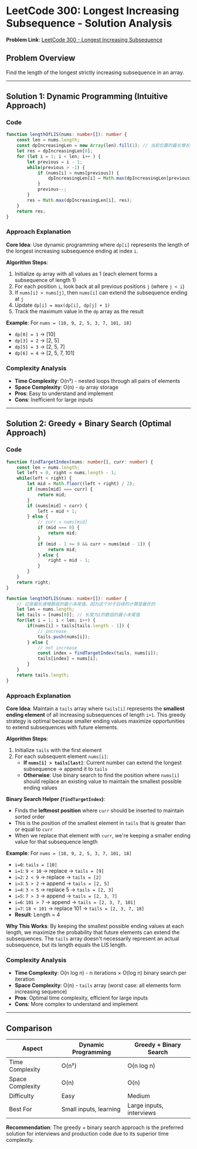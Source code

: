 # LeetCode 300: Longest Increasing Subsequence - Solution Analysis

**Problem Link**: [LeetCode 300 - Longest Increasing Subsequence](https://leetcode.com/problems/longest-increasing-subsequence/)

## Problem Overview
Find the length of the longest strictly increasing subsequence in an array.

---

## Solution 1: Dynamic Programming (Intuitive Approach)

### Code
```typescript
function lengthOfLIS(nums: number[]): number {
    const len = nums.length;
    const dpIncreasingLen = new Array(len).fill(1); // 当前位置的最长增长长度
    let res = dpIncreasingLen[0];
    for (let i = 1; i < len; i++ ) {
        let previous = i - 1;
        while(previous > -1) {
            if (nums[i] > nums[previous]) {
                dpIncreasingLen[i] = Math.max(dpIncreasingLen[previous] + 1, dpIncreasingLen[i]);
            } 
            previous--;
        }
        res = Math.max(dpIncreasingLen[i], res);
    }
    return res;
}
```

### Approach Explanation

**Core Idea**: Use dynamic programming where `dp[i]` represents the length of the longest increasing subsequence ending at index `i`.

**Algorithm Steps**:
1. Initialize `dp` array with all values as 1 (each element forms a subsequence of length 1)
2. For each position `i`, look back at all previous positions `j` (where `j < i`)
3. If `nums[i] > nums[j]`, then `nums[i]` can extend the subsequence ending at `j`
4. Update `dp[i] = max(dp[i], dp[j] + 1)`
5. Track the maximum value in the `dp` array as the result

**Example**: For `nums = [10, 9, 2, 5, 3, 7, 101, 18]`
- `dp[0] = 1` → [10]
- `dp[3] = 2` → [2, 5]
- `dp[5] = 3` → [2, 5, 7]
- `dp[6] = 4` → [2, 5, 7, 101]

### Complexity Analysis
- **Time Complexity**: O(n²) - nested loops through all pairs of elements
- **Space Complexity**: O(n) - `dp` array storage
- **Pros**: Easy to understand and implement
- **Cons**: Inefficient for large inputs

---

## Solution 2: Greedy + Binary Search (Optimal Approach)

### Code
```typescript
function findTargetIndex(nums: number[], curr: number) {
    const len = nums.length;
    let left = 0, right = nums.length - 1;
    while(left < right) {
        let mid = Math.floor((left + right) / 2);
        if (nums[mid] === curr) {
            return mid;
        }
        if (nums[mid] < curr) {
            left = mid + 1;
        } else {
            // curr < nums[mid]
            if (mid === 0) {
                return mid;
            }
            if (mid - 1 >= 0 && curr > nums[mid - 1]) {
                return mid;
            } else {
                right = mid - 1;
            }
        }
    }
    return right;
}

function lengthOfLIS(nums: number[]): number {
    // 记录最长递增数组的最小末尾值，因为这个对于后续的计算是最优的
    let len = nums.length;
    let tails = [nums[0]]; // 长度为1的数组的最小末尾值
    for(let i = 1; i < len; i++) {
        if(nums[i] > tails[tails.length - 1]) {
            // increase
            tails.push(nums[i]);
        } else {
            // not increase
            const index = findTargetIndex(tails, nums[i]);
            tails[index] = nums[i];
        }
    }
    return tails.length;
}
```

### Approach Explanation

**Core Idea**: Maintain a `tails` array where `tails[i]` represents the **smallest ending element** of all increasing subsequences of length `i+1`. This greedy strategy is optimal because smaller ending values maximize opportunities to extend subsequences with future elements.

**Algorithm Steps**:
1. Initialize `tails` with the first element
2. For each subsequent element `nums[i]`:
   - **If `nums[i] > tails[last]`**: Current number can extend the longest subsequence → append it to `tails`
   - **Otherwise**: Use binary search to find the position where `nums[i]` should replace an existing value to maintain the smallest possible ending values

**Binary Search Helper (`findTargetIndex`)**:
- Finds the **leftmost position** where `curr` should be inserted to maintain sorted order
- This is the position of the smallest element in `tails` that is greater than or equal to `curr`
- When we replace that element with `curr`, we're keeping a smaller ending value for that subsequence length

**Example**: For `nums = [10, 9, 2, 5, 3, 7, 101, 18]`
- `i=0`: `tails = [10]`
- `i=1`: `9 < 10` → replace → `tails = [9]`
- `i=2`: `2 < 9` → replace → `tails = [2]`
- `i=3`: `5 > 2` → append → `tails = [2, 5]`
- `i=4`: `3 < 5` → replace 5 → `tails = [2, 3]`
- `i=5`: `7 > 3` → append → `tails = [2, 3, 7]`
- `i=6`: `101 > 7` → append → `tails = [2, 3, 7, 101]`
- `i=7`: `18 < 101` → replace 101 → `tails = [2, 3, 7, 18]`
- **Result**: Length = 4

**Why This Works**: By keeping the smallest possible ending values at each length, we maximize the probability that future elements can extend the subsequences. The `tails` array doesn't necessarily represent an actual subsequence, but its length equals the LIS length.

### Complexity Analysis
- **Time Complexity**: O(n log n) - n iterations × O(log n) binary search per iteration
- **Space Complexity**: O(n) - `tails` array (worst case: all elements form increasing sequence)
- **Pros**: Optimal time complexity, efficient for large inputs
- **Cons**: More complex to understand and implement

---

## Comparison

| Aspect | Dynamic Programming | Greedy + Binary Search |
|--------|-------------------|----------------------|
| Time Complexity | O(n²) | O(n log n) |
| Space Complexity | O(n) | O(n) |
| Difficulty | Easy | Medium |
| Best For | Small inputs, learning | Large inputs, interviews |

**Recommendation**: The greedy + binary search approach is the preferred solution for interviews and production code due to its superior time complexity.